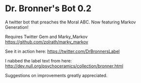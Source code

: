 Dr. Bronner's Bot 0.2
=============

A twitter bot that preaches the Moral ABC. Now featuring Markov Generation!

Requires Twitter Gem and Marky_Markov https://github.com/zolrath/marky_markov

See it in action here: https://twitter.com/DrBronnersLabel

I nabbed the label text from here: http://dev.null.org/psychoceramics/collection/bronner.html

Suggestions on improvements greatly appreciated. 

